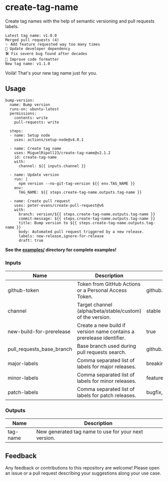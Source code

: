 # create-tag-name

Create tag names with the help of semantic versioning and pull requests labels.

    Latest tag name: v1.0.0
    Merged pull requests (4)
    ✨ Add feature requested way too many times
    🚫 Update developer dependency
    🛠️ Fix severe bug found after decades
    🚫 Improve code formatter
    New tag name: v1.1.0

Voilà! That's your new tag name just for you.

## Usage

    bump-version:
      name: Bump version
      runs-on: ubuntu-latest
      permissions:
        contents: write
        pull-requests: write

      steps:
      - name: Setup node
        uses: actions/setup-node@v4.0.1

      - name: Create tag name
        uses: MiguelRipoll23/create-tag-name@v2.1.2
        id: create-tag-name
        with:
          channel: ${{ inputs.channel }}

      - name: Update version
        run: |
          npm version --no-git-tag-version ${{ env.TAG_NAME }}
        env:
          TAG_NAME: ${{ steps.create-tag-name.outputs.tag-name }}

      - name: Create pull request
        uses: peter-evans/create-pull-request@v6
        with:
          branch: version/${{ steps.create-tag-name.outputs.tag-name }}
          commit-message: ${{ steps.create-tag-name.outputs.tag-name }}
          title: Bump version to ${{ steps.create-tag-name.outputs.tag-name }}
          body: Automated pull request triggered by a new release.
          labels: new-release,ignore-for-release
          draft: true

**See the [examples/](/examples/) directory for complete examples!**

### Inputs

| Name                      | Description                                                          | Default             |
| ------------------------- | -------------------------------------------------------------------- | ------------------- |
| github-token              | Token from GitHub Actions or a Personal Access Token.                | github.token        |
| channel                   | Target channel (alpha/beta/stable/custom) of the version.            | stable              |
| new-build-for-prerelease  | Create a new build if version name contains a prerelease identifier. | true                |
| pull_requests_base_branch | Base branch used during pull requests search.                        | github.ref          |
| major-labels              | Comma separated list of labels for major releases.                   | breaking-change     |
| minor-labels              | Comma separated list of labels for minor releases.                   | feature,enhancement |
| patch-labels              | Comma separated list of labels for patch releases.                   | bugfix,dependencies |

### Outputs

| Name     | Description                                          |
| -------- | ---------------------------------------------------- |
| tag-name | New generated tag name to use for your next version. |

## Feedback

Any feedback or contributions to this repository are welcome! Please open an issue or a pull request describing your suggestions along your use case.
